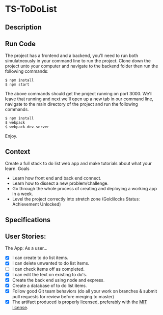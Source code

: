 # TS-ToDoList
## Description

## Run Code

The project has a frontend and a backend, you'll need to run both simulatneously in your command line to run the project. 
Clone down the project unto your computer and navigate to the backend folder then run the following commands:

```
$ npm install
$ npm start
```
The above commands should get the project running on port 3000. We'll leave that running and next we'll open up a new tab in our command line, navigate to the main directory of the project and run the following commands.

```
$ npm install
$ webpack
$ webpack-dev-server
```
Enjoy.


## Context

Create a full stack to do list web app and make tutorials about what your learn.
Goals
- Learn how front end and back end connect.
- Learn how to dissect a new problem/challenge.
- Go through the whole process of creating and deploying a working app in a week.
- Level the project correctly into stretch zone (Goldilocks Status: Achievement Unlocked)

## Specifications

## User Stories:

The App: As a user...
- [X] I can create to do list items.
- [X] I can delete unwanted to do list items.
- [ ] I can check items off as completed.
- [X] I can edit the text on existing to do's.
- [X] Create the back end using node and express.
- [X] Create a database of to do list items.
- [X] Follow good Git team behaviors (do all your work on branches & submit pull requests for review before merging to master)
- [X] The artifact produced is properly licensed, preferably with the [MIT license](https://opensource.org/licenses/MIT).
